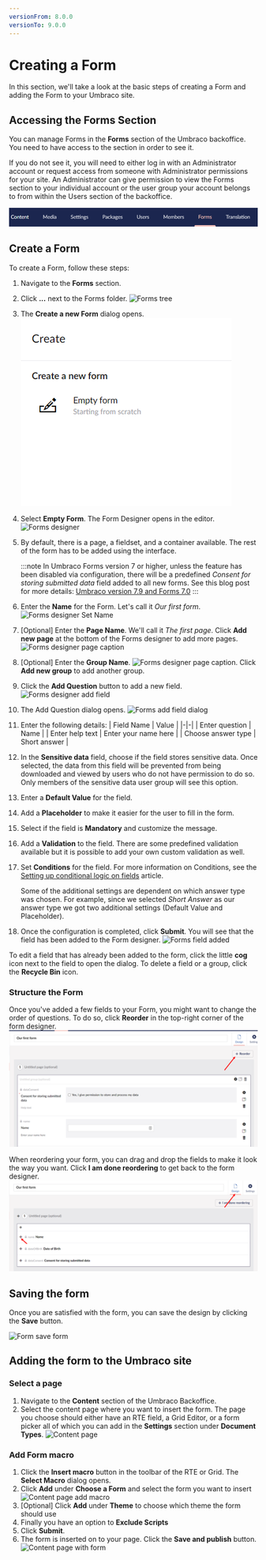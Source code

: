 ```yaml
---
versionFrom: 8.0.0
versionTo: 9.0.0
---
```


# Creating a Form

In this section, we'll take a look at the basic steps of creating a Form and adding the Form to your Umbraco site.

## Accessing the Forms Section

You can manage Forms in the **Forms** section of the Umbraco backoffice. You need to have access to the section in order to see it.

If you do not see it, you will need to either log in with an Administrator account or request access from someone with Administrator permissions for your site. An Administrator can give permission to view the Forms section to your individual account or the user group your account belongs to from within the Users section of the backoffice.

![Forms Section](images/FormsSectionV9.png)

## Create a Form

To create a Form, follow these steps:

1. Navigate to the **Forms** section.
2. Click **...** next to the Forms folder.
    ![Forms tree](images/FormsTree.png)
3. The **Create a new Form** dialog opens.
    ![Forms create dialog](images/FormsCreateDialogV9.png)
4. Select **Empty Form**. The Form Designer opens in the editor.
    ![Forms designer](images/FormDesignerStartV8.png)
5. By default, there is a page, a fieldset, and a container available. The rest of the form has to be added using the interface.

    :::note
    In Umbraco Forms version 7 or higher, unless the feature has been disabled via configuration, there will be a predefined *Consent for storing submitted data* field added to all new forms.
    See this blog post for more details: [Umbraco version 7.9 and Forms 7.0](https://umbraco.com/blog/umbraco-version-79-and-forms-70-is-out/)
    :::

6. Enter the **Name** for the Form. Let's call it _Our first form_.
    ![Forms designer Set Name](images/FormDesignerFormNameV8.png)
7. [Optional] Enter the **Page Name**. We'll call it _The first page_. Click **Add new page** at the bottom of the Forms designer to add more pages.
    ![Forms designer page caption](images/FormDesignerPageCaptionV8.png)
8. [Optional] Enter the **Group Name**.
    ![Forms designer page caption](images/FormDesignerPageGroupV8.png). Click **Add new group** to add another group.
9. Click the **Add Question** button to add a new field. 
    ![Forms designer add field](images/FormDesignerAddFieldV8.png)
10. The Add Question dialog opens.
    ![Forms add field dialog](images/FormDesignerAddFieldDialogV8.png)
11. Enter the following details:
    | Field Name | Value |
    |-|-|
    | Enter question | Name |
    | Enter help text | Enter your name here |
    | Choose answer type | Short answer |

12. In the **Sensitive data** field, choose if the field stores sensitive data. Once selected, the data from this field will be prevented from being downloaded and viewed by users who do not have permission to do so. Only members of the sensitive data user group will see this option.
13. Enter a **Default Value** for the field.
14. Add a **Placeholder** to make it easier for the user to fill in the form.
15. Select if the field is **Mandatory** and customize the message.
16. Add a **Validation** to the field. There are some predefined validation available but it is possible to add your own custom validation as well.
17. Set **Conditions** for the field. For more information on Conditions, see the [Setting up conditional logic on fields](Conditional-Logic) article.

    Some of the additional settings are dependent on which answer type was chosen. For example, since we selected *Short Answer* as our answer type we got two additional settings (Default Value and Placeholder).
18. Once the configuration is completed, click **Submit**. You will see that the field has been added to the Form designer.
    ![Forms field added](images/FormDesignerFieldAddedV8.png)

To edit a field that has already been added to the form, click the little **cog** icon next to the field to open the dialog. To delete a field or a group, click the **Recycle Bin** icon.

### Structure the Form

Once you've added a few fields to your Form, you might want to change the order of questions. To do so, click **Reorder** in the top-right corner of the form designer.
![Reorder Form](images/Reorder_Form.png)

When reordering your form, you can drag and drop the fields to make it look the way you want. Click **I am done reordering** to get back to the form designer.
![Reorder Form](images/Reorder_Form_1.png)

## Saving the form

Once you are satisfied with the form, you can save the design by clicking the **Save** button.

![Form save form](images/FormDesignerSaveV8.png)

## Adding the form to the Umbraco site

### Select a page

1. Navigate to the **Content** section of the Umbraco Backoffice.
2. Select the content page where you want to insert the form. The page you choose should either have an RTE field, a Grid Editor, or a form picker all of which you can add in the **Settings** section under **Document Types**.
    ![Content page](images/ContentExamples.png)

### Add Form macro

1. Click the **Insert macro** button in the toolbar of the RTE or Grid. The **Select Macro** dialog opens.
2. Click **Add** under **Choose a Form** and select the form you want to insert
    ![Content page add macro](images/ContentPageAddMacroDialog.png)
3. [Optional] Click **Add** under **Theme** to choose which theme the form should use
4. Finally you have an option to **Exclude Scripts**
5. Click **Submit**.
6. The form is inserted on to your page. Click the **Save and publish** button.
    ![Content page with form](images/ContentExamplesWithForm.png)
